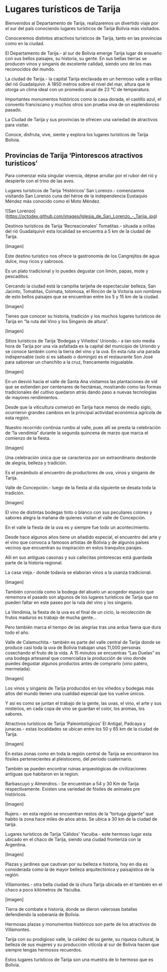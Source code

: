 # Lugares turísticos de Tarija

Bienvenidos al Departamento de Tarija, realizaremos un divertido viaje por el sur del país conociendo lugares turísticos de Tarija Bolivia más visitados.

Conoceremos distintos atractivos turísticos de Tarija, tanto en las provincias como en la ciudad.

El Departamento de Tarija.- al sur de Bolivia emerge Tarija lugar de ensueño con sus bellos paisajes, su historia, su gente.
En sus bellas tierras se producen vinos y singanis de excelente calidad, siendo uno de los mas reconocidos del mundo.

La ciudad de Tarija.- la capital Tarija enclavada en un hermoso valle a orillas del rió Guadalquivir.
A 1850 metros sobre el nivel del mar, altura que le otorga un clima ideal con un promedio anual de 23 °C de temperatura.

Importantes monumentos históricos como la casa dorada, el castillo azul, el convento franciscano y muchos otros son prueba viva de un esplendoroso pasado.

La Ciudad de Tarija y sus provincias te ofrecen una variedad de atractivos para visitar.

Conoce, disfruta, vive, siente y explora los lugares turísticos de Tarija Bolivia.


## Provincias de Tarija ‘Pintorescos atractivos turísticos’
Para comenzar esta singular vivencia, déjese arrullar por el rubor del rió y despierte con el trino de las aves.

Lugares turísticos de Tarija ‘Históricos’
San Lorenzo.- comenzamos visitando San Lorenzo cuna del héroe de la independencia Eustaquio Méndez más conocido como el Moto Méndez.

![San Lorenzo] (https://octodex.github.com/images/Iglesia_de_San_Lorenzo_-_Tarija..jpg)

Destinos turísticos de Tarija ‘Recreacionales’
Tomatitas.- situada a orillas del rió Guadalquivir esta localidad se encuentra a 5 km de la ciudad de Tarija.

[Imagen]

Este destino turístico nos ofrece la gastronomía de los Cangrejitos de agua dulce, muy ricos y sabrosos.

Es un plato tradicional y lo puedes degustar con limón, papas, mote y pescaditos.

Cercando la ciudad está la campiña tarijeña de espectacular belleza, San Jacinto, Tomatitas, Coimata, tolomosa, el Rincón de la Victoria son nombres de esto bellos paisajes que se encuentran entre los 5 y 15 km de la ciudad.

[Imagen]

Tienes que conocer su historia, tradición y los muchos lugares turísticos de Tarija en “la ruta del Vino y los Singanis de altura”.

[Imagen]

Sitios turísticos de Tarija ‘Bodegas y Viñedos’
Uriondo.- a tan solo media hora de Tarija por una vía asfaltada es la capital del municipio de Uriondo y se conoce también como la tierra del vino y la uva.
En esta ruta una parada indispensable (solo si es sábado o domingo) es el restaurante Son José para saborear un chanchito a la cruz, francamente inigualable.

[Imagen]

En un desvió hacia el valle de Santa Ana visitamos las plantaciones de vid que se extienden por centenares de hectáreas, mostrando como las formas tradicionales del cultivo quedaron atrás dando paso a nuevas tecnologías de mayores rendimientos.

Desde que la viticultura comenzó en Tarija hace menos de medio siglo, ocurrieron grandes cambios en la principal actividad económica agrícola de esta región.

Nuestro recorrido continúa rumbo al valle, pues allí se presta la celebración de “la vendimia” durante la segunda quincena de marzo que marca el comienzo de la fiesta.

[Imagen]

Una celebración única que se caracteriza por un extraordinario desborde de alegría, belleza y tradición.

Es el preámbulo al encuentro de productores de uva, vinos y singanis de Tarija.

Valle de Concepción.- luego de la fiesta al día siguiente se desata toda la tradición.

[Imagen]

El vino de distintas bodegas tinto o blanco con sus peculiares colores y sabores alegra la mañana de quienes visitan el valle de Concepción.

En el valle la fiesta de la uva es y siempre fue todo un acontecimiento.

Desde hace algunos años tiene un añadido especial, el encuentro del arte y el vino que convoca a famosos artistas de Bolivia y de algunos países vecinos que encuentran su inspiración en estos tranquilos parajes.

Allí en sus antiguas casonas y sus callecitas pintorescas está guardada parte de la historia regional.

La casa vieja.- donde todavía se elaboran vinos a la usanza tradicional.

[Imagen]

También conocida como la bodega del abuelo un acogedor espacio que rememora el pasado son algunos de los lugares turísticos de Tarija que no pueden faltar en este paseo por la ruta del vino y los singanis.

La Vendimia, la fiesta de la uva es el final de un ciclo, la recolección de frutos maduros es trabajo de mucha gente…

Pero también marca el tiempo de las alegrías tras una ardua faena que dura todo el año.

Valle de Calamuchita.- también es parte del valle central de Tarija donde se produce casi toda la uva de Bolivia trabajan unas 11,000 personas cosechando el fruto de la vida.
A 15 minutos se encuentras “Las Duelas” es una bodega artesanal que comercializa la producción de vino donde puedes degustar algunos productos antes de comprarlo (vino patero, mermelada).

[Imagen]

Los vinos y singanis de Tarija producidos en los viñedos y bodegas más altos del mundo tienen una cualidad especial que los vuelve únicos.

Y así es como se juntan el trabajo de la gente, las uvas, el vino, el arte y sus misterios, en cada copa de vino se guardan el color, los aromas, los sabores.

Atractivos turísticos de Tarija ‘Paleontológicos’
El Antigal, Padcaya y junacas.- estas localidades se ubican entre los 50 y 65 km de la ciudad de Tarija.

[Imagen]

En estas zonas como en toda la región central de Tarija se encontraron los fósiles pertenecientes al pleistoceno, del periodo cuaternario.

También se pueden encontrar ruinas arqueológicas de civilizaciones antiguas que habitaron en la region.

Barbascuyo y Almendros.- Se encuentran a 54 y 30 Km de Tarija respectivamente.
Existen una variedad de fósiles de animales pre históricos.

[Imagen]

Rujero.- en esta región se encuentran restos de la “tortuga gigante” que habito la zona hace miles de años atrás.
Se ubica a 30 km de la ciudad de tarija.

Lugares turísticos de Tarija ‘Cálidos’
Yacuiba.- este hermoso lugar esta ubicado en el chaco de Tarija, siendo una ciudad fronteriza con la Argentina.

[Imagen]

Plazas y jardines que cautivan por su belleza e historia, hoy en día es considerada como la de mayor belleza arquitectónica y paisajística de la región.

Villamontes.- otra bella ciudad de la chura Tarija ubicada en el también en el chaco a poco kilómetros de Yacuiba.

[imagen]

Tierra de combate e historia, donde se dieron valerosas batallas defendiendo la soberanía de Bolivia.

Hermosas plazas y monumentos históricos son parte de los atractivos de Villamontes.

Tarija con su prodigioso valle, la calidez de su gente, su riqueza cultural, la belleza de sus mujeres y su producción vitícola al sur de Bolivia hacen que siempre tengas hermosos recuerdos.

Estos lugares turísticos de Tarija son una muestra de lo hermoso que es Bolivia.
